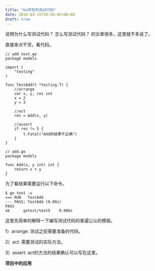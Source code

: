 ```yaml
---
title: "Go项目的测试代码"
date: 2018-03-15T20:36:02+08:00
draft: true
---
```


说明为什么写测试代码？ 怎么写测试代码？ 的文章很多，这里就不多说了。

直接来点干货，看代码。

```
// add_test.go
package models

import (
	"testing"
)

func TestAdd(t *testing.T) {
	//arrange
	var x, y, res int
	x = 2
	y = 3

	//act
	res = Add(x, y)

	//assert
	if res != 5 {
		t.Fatal("Add的结果不正确")
	}
}
```

```
// add.go
package models

func Add(x, y int) int {
	return x + y
}
``` 

为了看结果需要运行以下命令。

```
$ go test -v
=== RUN   TestAdd
--- PASS: TestAdd (0.00s)
PASS
ok      gotest/test5    0.006s
```

这里先简单的解释一下编写测试代码的普遍公认的模板。

1）arrange: 测试之前需要准备的代码。

2）act: 需要测试的实际方法。

3）assert: act的方法的结果确认可以写在这里。



**项目中的应用**


